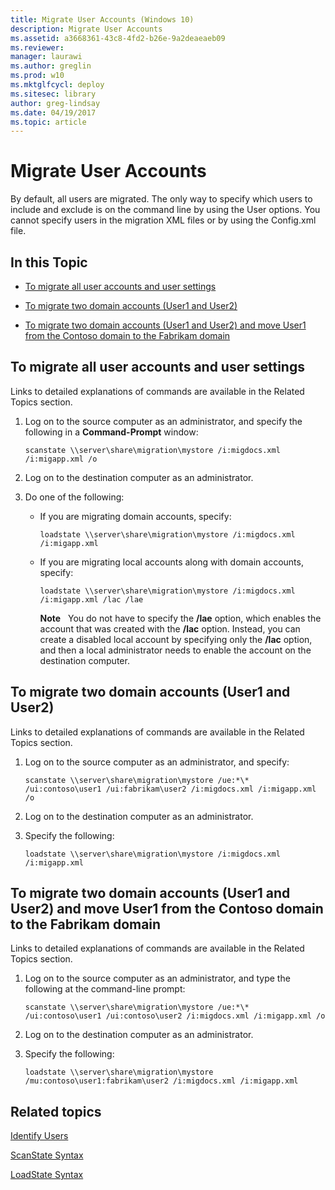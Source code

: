 ```yaml
---
title: Migrate User Accounts (Windows 10)
description: Migrate User Accounts
ms.assetid: a3668361-43c8-4fd2-b26e-9a2deaeaeb09
ms.reviewer: 
manager: laurawi
ms.author: greglin
ms.prod: w10
ms.mktglfcycl: deploy
ms.sitesec: library
author: greg-lindsay
ms.date: 04/19/2017
ms.topic: article
---
```


# Migrate User Accounts


By default, all users are migrated. The only way to specify which users to include and exclude is on the command line by using the User options. You cannot specify users in the migration XML files or by using the Config.xml file.

## In this Topic


-   [To migrate all user accounts and user settings](#bkmk-migrateall)

-   [To migrate two domain accounts (User1 and User2)](#bkmk-migratetwo)

-   [To migrate two domain accounts (User1 and User2) and move User1 from the Contoso domain to the Fabrikam domain](#bkmk-migratemoveuserone)

## <a href="" id="bkmk-migrateall"></a>To migrate all user accounts and user settings
Links to detailed explanations of commands are available in the Related Topics section.

1.  Log on to the source computer as an administrator, and specify the following in a **Command-Prompt** window:

    `scanstate \\server\share\migration\mystore /i:migdocs.xml /i:migapp.xml /o`

2.  Log on to the destination computer as an administrator.

3.  Do one of the following:

    -   If you are migrating domain accounts, specify:

        `loadstate \\server\share\migration\mystore /i:migdocs.xml /i:migapp.xml`

    -   If you are migrating local accounts along with domain accounts, specify:

        `loadstate \\server\share\migration\mystore /i:migdocs.xml /i:migapp.xml /lac /lae`

        **Note**  
        You do not have to specify the **/lae** option, which enables the account that was created with the **/lac** option. Instead, you can create a disabled local account by specifying only the **/lac** option, and then a local administrator needs to enable the account on the destination computer.

         

## <a href="" id="bkmk-migratetwo"></a>To migrate two domain accounts (User1 and User2)
Links to detailed explanations of commands are available in the Related Topics section.

1.  Log on to the source computer as an administrator, and specify:

    `scanstate \\server\share\migration\mystore /ue:*\* /ui:contoso\user1 /ui:fabrikam\user2 /i:migdocs.xml /i:migapp.xml /o`

2.  Log on to the destination computer as an administrator.

3.  Specify the following:

    `loadstate \\server\share\migration\mystore /i:migdocs.xml /i:migapp.xml`

## <a href="" id="bkmk-migratemoveuserone"></a>To migrate two domain accounts (User1 and User2) and move User1 from the Contoso domain to the Fabrikam domain
Links to detailed explanations of commands are available in the Related Topics section.

1.  Log on to the source computer as an administrator, and type the following at the command-line prompt:

    `scanstate \\server\share\migration\mystore /ue:*\* /ui:contoso\user1 /ui:contoso\user2 /i:migdocs.xml /i:migapp.xml /o`

2.  Log on to the destination computer as an administrator.

3.  Specify the following:

    `loadstate \\server\share\migration\mystore /mu:contoso\user1:fabrikam\user2 /i:migdocs.xml /i:migapp.xml`

## Related topics


[Identify Users](usmt-identify-users.md)

[ScanState Syntax](usmt-scanstate-syntax.md)

[LoadState Syntax](usmt-loadstate-syntax.md)

 

 





